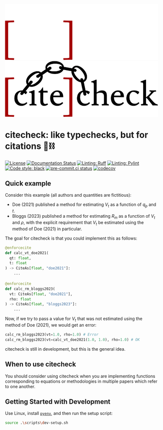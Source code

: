 <div align="center">
  <img src="doc/source/_static/logo/full_dark.svg#gh-dark-mode-only"><br>
  <img src="doc/source/_static/logo/full_light.svg#gh-light-mode-only"><br>
</div>

# citecheck: like typechecks, but for citations 📖⛓️

<!-- badges: start -->
[![License](https://img.shields.io/github/license/nathanjmcdougall/citecheck)](https://github.com/nathanjmcdougall/citecheck/blob/main/LICENSE.txt)
[![Documentation Status](https://readthedocs.org/projects/citecheck/badge/?version=latest)](https://citecheck.readthedocs.io/en/latest/?badge=latest)
[![Linting: Ruff](https://img.shields.io/badge/linting-ruff-yellowgreen)](https://github.com/charliermarsh/ruff)
[![Linting: Pylint](https://img.shields.io/badge/linting-pylint-yellowgreen)](https://github.com/PyCQA/pylint)
[![Code style: black](https://img.shields.io/badge/code%20style-black-000000.svg)](https://github.com/psf/black)
[![pre-commit.ci status](https://results.pre-commit.ci/badge/github/nathanjmcdougall/citecheck/main.svg)](https://results.pre-commit.ci/latest/github/nathanjmcdougall/citecheck/main)
[![codecov](https://codecov.io/gh/nathanjmcdougall/citecheck/branch/develop/graph/badge.svg?token=OUHWT2NL8O)](https://codecov.io/gh/nathanjmcdougall/citecheck)
<!-- badges: end -->
## Quick example
Consider this example (all authors and quantities are fictitious):

- Doe (2021) published a method for estimating $V_t$ as a function of $q_p$ and $t$.
- Bloggs (2023) published a method for estimating $R_m$ as a function of $V_t$ and $\rho$, with the explicit requirement that $V_t$ be estimated using the method of Doe (2021) in particular.

The goal for citecheck is that you could implement this as follows:
```Python
@enforcecite
def calc_vt_doe2021(
  qt: float,
  t: float
) -> CiteAs[float, "doe2021"]:
    ...

@enforcecite
def calc_rm_bloggs2023(
  vt: CiteAs[float, "doe2021"],
  rho: float
) -> CiteAs[float, "bloggs2023"]:
    ...
```

Now, if we try to pass a value for $V_t$ that was not estimated using the method of Doe (2021), we would get an error:

```Python
calc_rm_bloggs2023(vt=1.0, rho=1.0) # Error
calc_rm_bloggs2023(vt=calc_vt_doe2021(1.0, 1.0), rho=1.0) # OK
```

citecheck is still in development, but this is the general idea.

## When to use citecheck

You should consider using citecheck when you are implementing functions corresponding to equations or methodologies in multiple papers which refer to one another.

## Getting Started with Development

Use Linux, install [`pyenv`](https://github.com/pyenv/pyenv), and then run the setup script:

```bash
source .\scripts\dev-setup.sh
```
